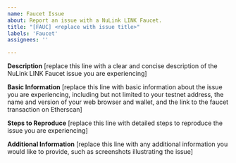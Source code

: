 ```yaml
---
name: Faucet Issue
about: Report an issue with a NuLink LINK Faucet.
title: "[FAUC] <replace with issue title>"
labels: 'Faucet'
assignees: ''

---
```


**Description**
[replace this line with a clear and concise description of the NuLink LINK Faucet issue you are experiencing]

**Basic Information**
[replace this line with basic information about the issue you are experiencing, including but not limited to your testnet address, the name and version of your web browser and wallet, and the link to the faucet transaction on Etherscan]

**Steps to Reproduce**
[replace this line with detailed steps to reproduce the issue you are experiencing]

**Additional Information**
[replace this line with any additional information you would like to provide, such as screenshots illustrating the issue]
